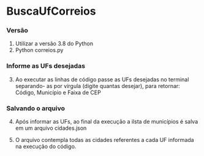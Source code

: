 # BuscaUfCorreios
 
 ### Versão
 1. Utilizar a versão 3.8 do Python
 2. Python correios.py

### Informe as UFs desejadas
 3. Ao executar as linhas de código passe as UFs desejadas no terminal separando- as por vírgula (digite quantas desejar), para retornar: Código, Município e Faixa de CEP

### Salvando o arquivo
 4. Após informar as UFs, ao final da execução a ilsta de municípios é salva em um arquivo cidades.json 

 5. O arquivo contempla todas as cidades referentes a cada UF informada na execução do código.